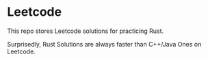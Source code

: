 # Leetcode

This repo stores Leetcode solutions for practicing Rust.

Surprisedly, Rust Solutions are always faster than C++/Java Ones on Leetcode.
